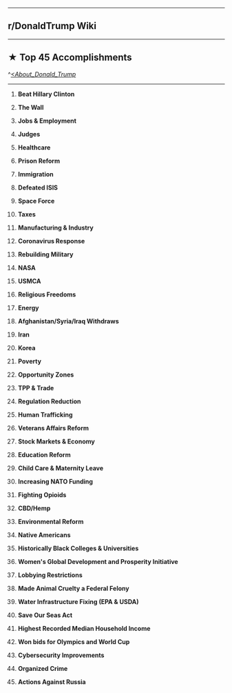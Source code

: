-----

## **r/DonaldTrump Wiki**

-----

## **★ Top 45 Accomplishments**

^[*<About_Donald_Trump*](https://www.reddit.com/r/DonaldTrump/wiki/donaldtrump)

-----

1. **Beat Hillary Clinton**

2. **The Wall**

3. **Jobs & Employment**

4. **Judges**

5. **Healthcare**

6. **Prison Reform**

7. **Immigration**

8. **Defeated ISIS**

9. **Space Force**

10. **Taxes**

11. **Manufacturing & Industry**

12. **Coronavirus Response**

13. **Rebuilding Military**

14. **NASA**

15. **USMCA**

16. **Religious Freedoms**

17. **Energy**

18. **Afghanistan/Syria/Iraq Withdraws**

19. **Iran**

20. **Korea**

21. **Poverty**

22. **Opportunity Zones**

23. **TPP & Trade**

24. **Regulation Reduction**

25. **Human Trafficking**

26. **Veterans Affairs Reform**

27. **Stock Markets & Economy**

28. **Education Reform**

29. **Child Care & Maternity Leave**

30. **Increasing NATO Funding**

31. **Fighting Opioids**

32. **CBD/Hemp**

33. **Environmental Reform**

34. **Native Americans**

35. **Historically Black Colleges & Universities**

36. **Women's Global Development and Prosperity Initiative**

37. **Lobbying Restrictions**

38. **Made Animal Cruelty a Federal Felony**

39. **Water Infrastructure Fixing (EPA & USDA)**

40. **Save Our Seas Act**

41. **Highest Recorded Median Household Income**

42. **Won bids for Olympics and World Cup**

43. **Cybersecurity Improvements**

44. **Organized Crime**

45. **Actions Against Russia**